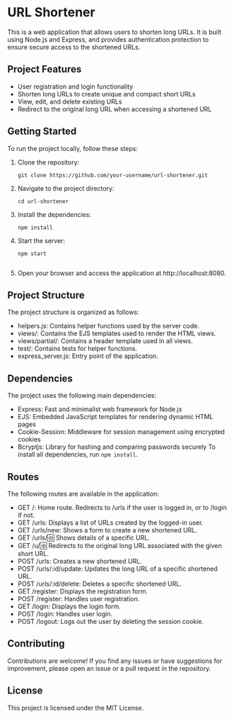 # URL Shortener

This is a web application that allows users to shorten long URLs. It is built using Node.js and Express, and provides authentication protection to ensure secure access to the shortened URLs.

## Project Features

- User registration and login functionality
- Shorten long URLs to create unique and compact short URLs
- View, edit, and delete existing URLs
- Redirect to the original long URL when accessing a shortened URL

## Getting Started

To run the project locally, follow these steps:

1. Clone the repository:

   ```shell
   git clone https://github.com/your-username/url-shortener.git

2. Navigate to the project directory:

   ```shell
   cd url-shortener

3. Install the dependencies:

   ```shell
   npm install

4. Start the server:

   ```shell
   npm start
  
5. Open your browser and access the application at http://localhost:8080.

## Project Structure
The project structure is organized as follows:

   - helpers.js: Contains helper functions used by the server code.
   - views/: Contains the EJS templates used to render the HTML views.
   - views/partial/: Contains a header template used in all views.
   - test/: Contains tests for helper functions.
   - express_server.js: Entry point of the application.

## Dependencies
The project uses the following main dependencies:

   - Express: Fast and minimalist web framework for Node.js
   - EJS: Embedded JavaScript templates for rendering dynamic HTML pages
   - Cookie-Session: Middleware for session management using encrypted cookies
   - Bcryptjs: Library for hashing and comparing passwords securely
To install all dependencies, run `npm install`.

## Routes
The following routes are available in the application:

   - GET /: Home route. Redirects to /urls if the user is logged in, or to /login if not.
   - GET /urls: Displays a list of URLs created by the logged-in user.
   - GET /urls/new: Shows a form to create a new shortened URL.
   - GET /urls/:id: Shows details of a specific URL.
   - GET /u/:id: Redirects to the original long URL associated with the given short URL.
   - POST /urls: Creates a new shortened URL.
   - POST /urls/:id/update: Updates the long URL of a specific shortened URL.
   - POST /urls/:id/delete: Deletes a specific shortened URL.
   - GET /register: Displays the registration form.
   - POST /register: Handles user registration.
   - GET /login: Displays the login form.
   - POST /login: Handles user login.
   - POST /logout: Logs out the user by deleting the session cookie.

## Contributing
Contributions are welcome! If you find any issues or have suggestions for improvement, please open an issue or a pull request in the repository.

## License
This project is licensed under the MIT License.